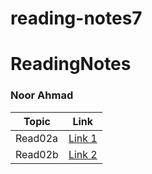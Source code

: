 # reading-notes7

# ReadingNotes
### Noor Ahmad
|Topic      | Link                   |
|-----------|------------------------|    
|Read02a    | [Link 1 ](./read02a.md)|
|Read02b    | [Link 2 ](./read02b.md)|
